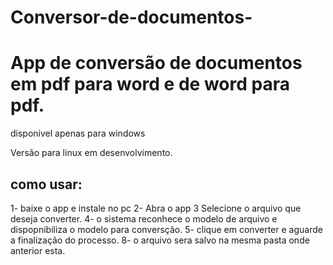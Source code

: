 # Conversor-de-documentos-

# App de conversão de documentos em pdf para word e de word para pdf. 

disponivel apenas para windows

Versão para linux em desenvolvimento.






## como usar:

1- baixe o app e instale no pc
2- Abra o app
3 Selecione o arquivo que deseja converter.
4- o sistema reconhece o modelo de arquivo e dispopnibiliza o modelo para conversção. 
5- clique em converter e aguarde a finalização do processo. 
8- o arquivo sera salvo na mesma pasta onde anterior esta. 
